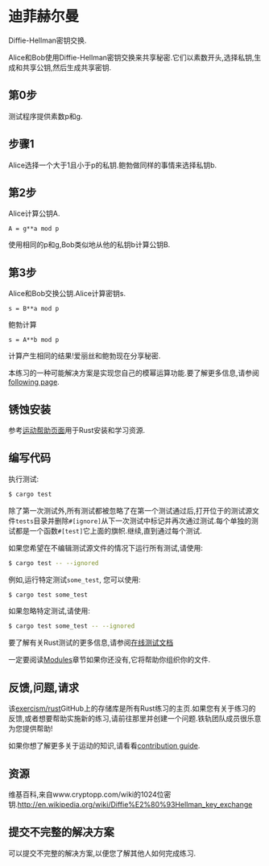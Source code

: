 # 迪菲赫尔曼

Diffie-Hellman密钥交换.

Alice和Bob使用Diffie-Hellman密钥交换来共享秘密.它们以素数开头,选择私钥,生成和共享公钥,然后生成共享密钥.

## 第0步

测试程序提供素数p和g.

## 步骤1

Alice选择一个大于1且小于p的私钥.鲍勃做同样的事情来选择私钥b.

## 第2步

Alice计算公钥A.

```
A = g**a mod p
```

使用相同的p和g,Bob类似地从他的私钥b计算公钥B.

## 第3步

Alice和Bob交换公钥.Alice计算密钥s.

```
s = B**a mod p
```

鲍勃计算

```
s = A**b mod p
```

计算产生相同的结果!爱丽丝和鲍勃现在分享秘密.

本练习的一种可能解决方案是实现您自己的模幂运算功能.要了解更多信息,请参阅[following page](https://en.wikipedia.org/wiki/Modular_exponentiation).

## 锈蚀安装

参考[运动帮助页面][help-page]用于Rust安装和学习资源.

## 编写代码

执行测试:

```bash
$ cargo test
```

除了第一次测试外,所有测试都被忽略了在第一个测试通过后,打开位于的测试源文件`tests`目录并删除`#[ignore]`从下一次测试中标记并再次通过测试.每个单独的测试都是一个函数`#[test]`它上面的旗帜.继续,直到通过每个测试.

如果您希望在不编辑测试源文件的情况下运行所有​​测试,请使用:

```bash
$ cargo test -- --ignored
```

例如,运行特定测试`some_test`, 您可以使用:

```bash
$ cargo test some_test
```

如果忽略特定测试,请使用:

```bash
$ cargo test some_test -- --ignored
```

要了解有关Rust测试的更多信息,请参阅[在线测试文档][rust-tests]

一定要阅读[Modules](https://doc.rust-lang.org/book/2018-edition/ch07-00-modules.html)章节如果你还没有,它将帮助你组织你的文件.

## 反馈,问题,请求

该[exercism/rust](https://github.com/exercism/rust)GitHub上的存储库是所有Rust练习的主页.如果您有关于练习的反馈,或者想要帮助实施新的练习,请前往那里并创建一个问题.铁轨团队成员很乐意为您提供帮助!

如果你想了解更多关于运动的知识,请看看[contribution guide](https://github.com/exercism/docs/blob/master/contributing-to-language-tracks/README.md).

[help-page]: https://exercism.io/tracks/rust/learning

[modules]: https://doc.rust-lang.org/book/2018-edition/ch07-00-modules.html

[cargo]: https://doc.rust-lang.org/book/2018-edition/ch14-00-more-about-cargo.html

[rust-tests]: https://doc.rust-lang.org/book/2018-edition/ch11-02-running-tests.html

## 资源

维基百科,来自www.cryptopp.com/wiki的1024位密钥.<http://en.wikipedia.org/wiki/Diffie%E2%80%93Hellman_key_exchange>

## 提交不完整的解决方案

可以提交不完整的解决方案,以便您了解其他人如何完成练习.

